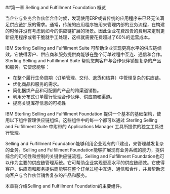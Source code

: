 ##第一章 Selling and Fulfillment Foundation 概览

当企业与业务合作伙伴合作时候，发现使用ERP或者传统的应用程序来已经无法满足供应链扩展的需求。通常，传统的应用程序被用来管理内部的业务流程，在构建的时候并没有考虑到如今的供应链扩展的场景。因此企业花费昂贵的费用来定制更新应用程序或者干脆就手工处理，这样就需要花费超过了60%的运营成本。

IBM Sterling Selling and Fulfillment Suite 可帮助企业实现更高水平的供应链绩效。它使得客户、供应商和服务提供商能够在整个订单过程中互连、通信和合作。Sterling Selling and Fulfillment Suite 帮助您向客户与合作伙伴销售复杂的产品和服务。它使您能够：

* 在整个履行生命周期（订单管理、交付、退货和结算）中管理复杂的供应链。
* 优化商品和服务的需求。
* 简化捆绑产品和可配置的产品的跨渠道销售。
* 利用分布式订单履行管理合作伙伴、供应商和渠道。
* 提高关键库存信息的可视性

IBM Sterling Selling and Fulfillment Foundation 提供一个基本的基础架构，使用以下组件管理供应链组织。这些组件中的每一个都可以通过 Sterling Selling and Fulfillment Suite 中附带的 Applications Manager 工具所提供的独立工具进行管理。

Selling and Fulfillment Foundation能够利用企业现有的IT建设，来管理越发复杂的业务。Selling and Fulfillment Foundation能够扩展现有业务系统的能力，提供综合的可视性和控制的关键供应链流程。Selling and Fulfillment Foundation也可以作为主要的供应链管理系统。它可帮助企业实现更高水平的供应链绩效。它使得客户、供应商和服务提供商能够在整个订单过程中互连、通信和合作，并且帮助您向客户与合作伙伴销售复杂的产品和服务。

本章将介绍Selling and Fulfillment Foundation的主要组件。